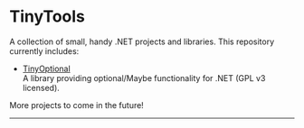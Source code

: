 # TinyTools

A collection of small, handy .NET projects and libraries. This repository currently includes:

- [TinyOptional](./TinyOptional/README.md)  
  A library providing optional/Maybe functionality for .NET (GPL v3 licensed).

More projects to come in the future!

---